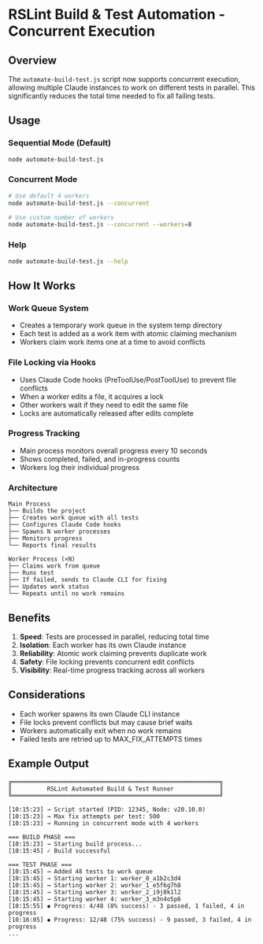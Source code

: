 # RSLint Build & Test Automation - Concurrent Execution

## Overview

The `automate-build-test.js` script now supports concurrent execution, allowing multiple Claude instances to work on different tests in parallel. This significantly reduces the total time needed to fix all failing tests.

## Usage

### Sequential Mode (Default)

```bash
node automate-build-test.js
```

### Concurrent Mode

```bash
# Use default 4 workers
node automate-build-test.js --concurrent

# Use custom number of workers
node automate-build-test.js --concurrent --workers=8
```

### Help

```bash
node automate-build-test.js --help
```

## How It Works

### Work Queue System

- Creates a temporary work queue in the system temp directory
- Each test is added as a work item with atomic claiming mechanism
- Workers claim work items one at a time to avoid conflicts

### File Locking via Hooks

- Uses Claude Code hooks (PreToolUse/PostToolUse) to prevent file conflicts
- When a worker edits a file, it acquires a lock
- Other workers wait if they need to edit the same file
- Locks are automatically released after edits complete

### Progress Tracking

- Main process monitors overall progress every 10 seconds
- Shows completed, failed, and in-progress counts
- Workers log their individual progress

### Architecture

```
Main Process
├── Builds the project
├── Creates work queue with all tests
├── Configures Claude Code hooks
├── Spawns N worker processes
├── Monitors progress
└── Reports final results

Worker Process (×N)
├── Claims work from queue
├── Runs test
├── If failed, sends to Claude CLI for fixing
├── Updates work status
└── Repeats until no work remains
```

## Benefits

1. **Speed**: Tests are processed in parallel, reducing total time
2. **Isolation**: Each worker has its own Claude instance
3. **Reliability**: Atomic work claiming prevents duplicate work
4. **Safety**: File locking prevents concurrent edit conflicts
5. **Visibility**: Real-time progress tracking across all workers

## Considerations

- Each worker spawns its own Claude CLI instance
- File locks prevent conflicts but may cause brief waits
- Workers automatically exit when no work remains
- Failed tests are retried up to MAX_FIX_ATTEMPTS times

## Example Output

```
╔═══════════════════════════════════════════════════════════╗
║          RSLint Automated Build & Test Runner             ║
╚═══════════════════════════════════════════════════════════╝

[10:15:23] → Script started (PID: 12345, Node: v20.10.0)
[10:15:23] → Max fix attempts per test: 500
[10:15:23] → Running in concurrent mode with 4 workers

=== BUILD PHASE ===
[10:15:23] → Starting build process...
[10:15:45] ✓ Build successful

=== TEST PHASE ===
[10:15:45] → Added 48 tests to work queue
[10:15:45] → Starting worker 1: worker_0_a1b2c3d4
[10:15:45] → Starting worker 2: worker_1_e5f6g7h8
[10:15:45] → Starting worker 3: worker_2_i9j0k1l2
[10:15:45] → Starting worker 4: worker_3_m3n4o5p6
[10:15:55] ◆ Progress: 4/48 (8% success) - 3 passed, 1 failed, 4 in progress
[10:16:05] ◆ Progress: 12/48 (75% success) - 9 passed, 3 failed, 4 in progress
...
```
